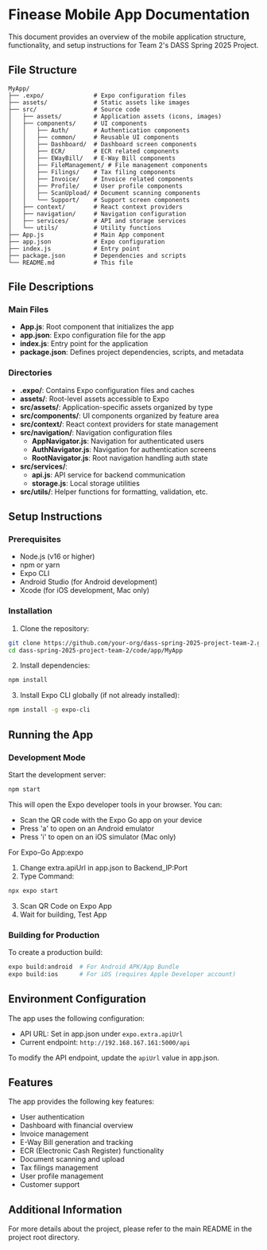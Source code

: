 # Finease Mobile App Documentation

This document provides an overview of the mobile application structure, functionality, and setup instructions for Team 2's DASS Spring 2025 Project.

## File Structure

```
MyApp/
├── .expo/              # Expo configuration files
├── assets/             # Static assets like images
├── src/                # Source code
│   ├── assets/         # Application assets (icons, images)
│   ├── components/     # UI components
│   │   ├── Auth/       # Authentication components
│   │   ├── common/     # Reusable UI components
│   │   ├── Dashboard/  # Dashboard screen components
│   │   ├── ECR/        # ECR related components
│   │   ├── EWayBill/   # E-Way Bill components
│   │   ├── FileManagement/ # File management components
│   │   ├── Filings/    # Tax filing components
│   │   ├── Invoice/    # Invoice related components
│   │   ├── Profile/    # User profile components
│   │   ├── ScanUpload/ # Document scanning components
│   │   └── Support/    # Support screen components
│   ├── context/        # React context providers
│   ├── navigation/     # Navigation configuration
│   ├── services/       # API and storage services
│   └── utils/          # Utility functions
├── App.js              # Main App component
├── app.json            # Expo configuration
├── index.js            # Entry point
├── package.json        # Dependencies and scripts
└── README.md           # This file
```

## File Descriptions

### Main Files

- **App.js**: Root component that initializes the app
- **app.json**: Expo configuration file for the app
- **index.js**: Entry point for the application
- **package.json**: Defines project dependencies, scripts, and metadata

### Directories

- **.expo/**: Contains Expo configuration files and caches
- **assets/**: Root-level assets accessible to Expo
- **src/assets/**: Application-specific assets organized by type
- **src/components/**: UI components organized by feature area
- **src/context/**: React context providers for state management
- **src/navigation/**: Navigation configuration files
  - **AppNavigator.js**: Navigation for authenticated users
  - **AuthNavigator.js**: Navigation for authentication screens
  - **RootNavigator.js**: Root navigation handling auth state
- **src/services/**: 
  - **api.js**: API service for backend communication
  - **storage.js**: Local storage utilities
- **src/utils/**: Helper functions for formatting, validation, etc.

## Setup Instructions

### Prerequisites

- Node.js (v16 or higher)
- npm or yarn
- Expo CLI
- Android Studio (for Android development)
- Xcode (for iOS development, Mac only)

### Installation

1. Clone the repository:
```bash
git clone https://github.com/your-org/dass-spring-2025-project-team-2.git
cd dass-spring-2025-project-team-2/code/app/MyApp
```

2. Install dependencies:
```bash
npm install
```

3. Install Expo CLI globally (if not already installed):
```bash
npm install -g expo-cli
```

## Running the App

### Development Mode

Start the development server:
```bash
npm start
```
This will open the Expo developer tools in your browser. You can:
- Scan the QR code with the Expo Go app on your device
- Press 'a' to open on an Android emulator
- Press 'i' to open on an iOS simulator (Mac only)

For Expo-Go App:expo
1. Change extra.apiUrl in app.json to Backend_IP:Port 
2. Type Command:
```bash
npx expo start
```
3. Scan QR Code on Expo App
4. Wait for building, Test App


### Building for Production

To create a production build:

```bash
expo build:android  # For Android APK/App Bundle
expo build:ios      # For iOS (requires Apple Developer account)
```

## Environment Configuration

The app uses the following configuration:
- API URL: Set in app.json under `expo.extra.apiUrl`
- Current endpoint: `http://192.168.167.161:5000/api`

To modify the API endpoint, update the `apiUrl` value in app.json.

## Features

The app provides the following key features:
- User authentication
- Dashboard with financial overview
- Invoice management
- E-Way Bill generation and tracking
- ECR (Electronic Cash Register) functionality
- Document scanning and upload
- Tax filings management
- User profile management
- Customer support

## Additional Information

For more details about the project, please refer to the main README in the project root directory.
